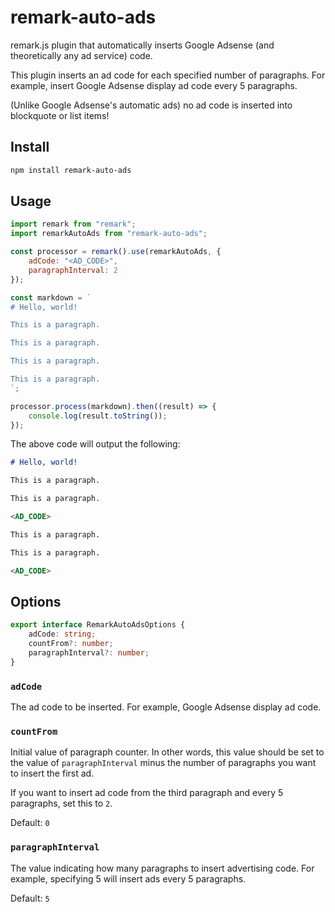 # remark-auto-ads

remark.js plugin that automatically inserts Google Adsense (and theoretically any ad service) code.

This plugin inserts an ad code for each specified number of paragraphs. For example, insert Google Adsense display ad code every 5 paragraphs.

(Unlike Google Adsense's automatic ads) no ad code is inserted into blockquote or list items!

## Install

```bash
npm install remark-auto-ads
```

## Usage

```javascript
import remark from "remark";
import remarkAutoAds from "remark-auto-ads";

const processor = remark().use(remarkAutoAds, {
    adCode: "<AD_CODE>",
    paragraphInterval: 2
});

const markdown = `
# Hello, world!

This is a paragraph.

This is a paragraph.

This is a paragraph.

This is a paragraph.
`;

processor.process(markdown).then((result) => {
    console.log(result.toString());
});
```

The above code will output the following:

```markdown
# Hello, world!

This is a paragraph.

This is a paragraph.

<AD_CODE>

This is a paragraph.

This is a paragraph.

<AD_CODE>
```

## Options

```typescript
export interface RemarkAutoAdsOptions {
    adCode: string;
    countFrom?: number;
    paragraphInterval?: number;
}
```

### ``adCode``

The ad code to be inserted. For example, Google Adsense display ad code.

### ``countFrom``

Initial value of paragraph counter. In other words, this value should be set to the value of ``paragraphInterval`` minus the number of paragraphs you want to insert the first ad.

If you want to insert ad code from the third paragraph and every 5 paragraphs, set this to ``2``.

Default: ``0``

### ``paragraphInterval``

The value indicating how many paragraphs to insert advertising code. For example, specifying 5 will insert ads every 5 paragraphs.

Default: ``5``
